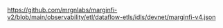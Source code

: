 <!-- Clone marginfi-v2 and run below to get IDL. -->

<!-- ```bash
# anchor idl parse --file programs/marginfi/src/lib.rs
```
-->

https://github.com/mrgnlabs/marginfi-v2/blob/main/observability/etl/dataflow-etls/idls/devnet/marginfi-v4.json
